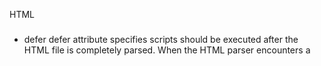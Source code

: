 HTML



### <script></script>

* defer 
defer attribute specifies scripts should be executed after the HTML file is completely parsed. When the HTML parser encounters a <script> element with the defer attribute, it loads the script but defers the actual execution of the JavaScript until after it finishes parsing the rest of the elements in the HTML file.

```
<script src="example.js" defer></script> 
```

e.g. 
```
<html>
 
  <head>
  	<link rel="stylesheet" href="style.css">
  	<!--  Add the defer attribute to the script below:  -->
  	<script id="blue" src="turnBlue.js" defer></script>
  </head>

  <body>		
  	<p class="centered" id="logo">Codecademy</p>

  	<script id="yellow" src="turnYellow.js"></script>
  </body>
</html>
```
```
const elemLogo = document.getElementById('logo');

elemLogo.style.color = 'cyan';

```
```
const elem = document.getElementById('logo');

elem.style.color = 'yellow';
```

* async 
async attribute loads and executes the script asynchronously with the rest of the webpage. This means that, similar to the defer attribute, the HTML parser will continue parsing the rest of the HTML as the script is downloaded in the background. However, with the async attribute, the script will not wait until the entire page is parsed: it will execute immediately after it has been downloaded.

```
<script src="example.js" async></script>
```




---

### document
document.write( i + "<br />");

### Javascript and the DOM


<img src="images/dom_1.png?raw=true">


* document.getElementById("")
```
document.getElementById("").style.color = '';

```

```
    <p id="one">Here is some text</p>
    <script>
        document.getElementById("one").style.color = 'red';
    </script>
```

* document.getElementsByTagName()
```
<p>Here is paragraph</p>
<p>Here is another paragraph</p>
<p>Here is one more paragraph</p>

<script>
    let myParagraph = document.getElementsByTagName('p');
    console.log(myParagraph);
</script>
```
```
<script>
    // let myParagraph = document.getElementsByTagName('p');
    // console.log(myParagraph);
    let myText = document.getElementsByTagName('p');
    for(let i = 0; i < myText.length; i++){
        myText[i].style.color = 'red';
    }

</script>

```